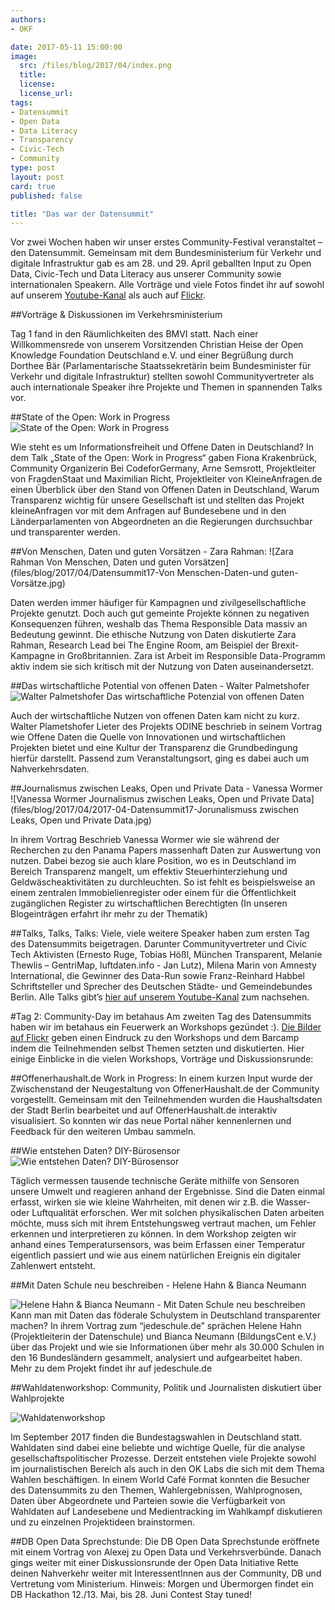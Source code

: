 ```yaml
---
authors:
- OKF

date: 2017-05-11 15:00:00
image:
  src: /files/blog/2017/04/index.png
  title: 
  license: 
  license_url:
tags:
- Datensummit
- Open Data
- Data Literacy
- Transparency
- Civic-Tech
- Community
type: post
layout: post
card: true
published: false

title: "Das war der Datensummit"
---
```

Vor zwei Wochen haben wir unser erstes Community-Festival veranstaltet – den Datensummit. Gemeinsam mit dem Bundesministerium für Verkehr und digitale Infrastruktur gab es am 28. und 29. April geballten Input zu Open Data, Civic-Tech und Data Literacy aus unserer Community sowie internationalen Speakern. Alle Vorträge und viele Fotos findet ihr auf sowohl auf unserem [Youtube-Kanal](https://www.youtube.com/channel/UCUD8EFjXzRN-wFUbVTYlDAw) als auch auf [Flickr](https://www.flickr.com/photos/okfde/sets/72157680549129692).

##Vorträge & Diskussionen im Verkehrsministerium

Tag 1 fand in den Räumlichkeiten des BMVI statt. Nach einer Willkommensrede von unserem Vorsitzenden Christian Heise der Open Knowledge Foundation Deutschland e.V. und einer Begrüßung durch Dorthee Bär (Parlamentarische Staatssekretärin beim Bundesminister für Verkehr und digitale Infrastruktur) stellten sowohl Communityvertreter als auch internationale Speaker ihre Projekte und Themen in spannenden Talks vor.

##State of the Open: Work in Progress
![State of the Open: Work in Progress](files/blog/2017/04/2017-04-Datensummit17-State-of-the-open.jpg)

Wie steht es um Informationsfreiheit und Offene Daten in Deutschland? In dem Talk „State of the Open: Work in Progress“ gaben Fiona Krakenbrück, Community Organizerin Bei CodeforGermany, Arne Semsrott, Projektleiter von FragdenStaat und Maximilian Richt, Projektleiter von KleineAnfragen.de einen Überblick über den Stand von Offenen Daten in Deutschland, Warum Transparenz wichtig für unsere Gesellschaft ist und stellten das Projekt kleineAnfragen vor mit dem Anfragen auf Bundesebene und in den Länderparlamenten von Abgeordneten an die Regierungen durchsuchbar und transparenter werden.

##Von Menschen, Daten und guten Vorsätzen - Zara Rahman: 
![Zara Rahman Von Menschen, Daten und guten Vorsätzen](files/blog/2017/04/Datensummit17-Von Menschen-Daten-und guten-Vorsätze.jpg)

Daten werden immer häufiger für Kampagnen und zivilgesellschaftliche Projekte genutzt. Doch auch gut gemeinte Projekte können zu negativen Konsequenzen führen, weshalb das Thema Responsible Data massiv an Bedeutung gewinnt. Die ethische Nutzung von Daten diskutierte  Zara Rahman, Research Lead bei The Engine Room, am Beispiel der Brexit-Kampagne in Großbritannien. Zara ist Arbeit im Responsible Data-Programm aktiv indem sie sich kritisch mit der Nutzung von Daten auseinandersetzt. 

##Das wirtschaftliche Potential von offenen Daten - Walter Palmetshofer
![Walter Palmetshofer Das wirtschaftliche Potenzial von offenen Daten](files/blog/2017/04/2017-04-Datensummit17-Der-Wirtschaftliche-Nutzen-Von-Daten.jpg)

Auch der wirtschaftliche Nutzen von offenen Daten kam nicht zu kurz. Walter Plametshofer Lieter des Projekts ODINE beschrieb in seinem Vortrag wie Offene Daten die Quelle von Innovationen und wirtschaftlichen Projekten bietet und eine Kultur der Transparenz die Grundbedingung hierfür darstellt. Passend zum Veranstaltungsort, ging es dabei auch um Nahverkehrsdaten. 


##Journalismus zwischen Leaks, Open und Private Data - Vanessa Wormer
![Vanessa Wormer Journalismus zwischen Leaks, Open und Private Data](files/blog/2017/04/2017-04-Datensummit17-Jorunalismuss zwischen Leaks, Open und Private Data.jpg)


In ihrem Vortrag Beschrieb Vanessa Wormer wie sie während der Recherchen zu den Panama Papers massenhaft Daten zur Auswertung von nutzen. Dabei bezog sie auch klare Position, wo es in Deutschland im Bereich Transparenz mangelt, um effektiv Steuerhinterziehung und Geldwäscheaktivitäten zu durchleuchten. So ist fehlt es beispielsweise an einem zentralen Immobielienregister oder einem für die Öffentlichkeit zugänglichen Register zu wirtschaftlichen Berechtigten (In unseren Blogeinträgen erfahrt ihr mehr zu der Thematik)


##Talks, Talks, Talks:
Viele, viele weitere Speaker haben zum ersten Tag des Datensummits beigetragen. Darunter Communityvertreter und Civic Tech Aktivisten (Ernesto Ruge, Tobias Hößl, München Transparent, Melanie Thewlis – GentriMap, luftdaten.info - Jan Lutz), Milena Marin von Amnesty International, die Gewinner des Data-Run sowie Franz-Reinhard Habbel Schriftsteller und Sprecher des Deutschen Städte- und Gemeindebundes Berlin. Alle Talks gibt’s [hier auf unserem Youtube-Kanal](https://www.youtube.com/channel/UCUD8EFjXzRN-wFUbVTYlDAw) zum nachsehen.  

#Tag 2: Community-Day im betahaus
Am zweiten Tag des Datensummits haben wir im betahaus ein Feuerwerk an Workshops gezündet :). [Die Bilder auf Flickr](https://www.flickr.com/search/?text=Datensummit) geben einen Eindruck zu den Workshops und dem Barcamp indem die Teilnehmenden selbst Themen setzten und diskutierten. Hier einige Einblicke in die vielen Workshops, Vorträge und Diskussionsrunde:
 


##Offenerhaushalt.de Work in Progress:
In einem kurzen Input wurde der Zwischenstand der Neugestaltung von OffenerHaushalt.de der Community vorgestellt. Gemeinsam mit den Teilnehmenden wurden die Haushaltsdaten der Stadt Berlin bearbeitet und auf OffenerHaushalt.de interaktiv visualisiert. So konnten wir das neue Portal näher kennenlernen und Feedback für den weiteren Umbau sammeln. 

##Wie entstehen Daten? DIY-Bürosensor 
![Wie entstehen Daten? DIY-Bürosensor](files/blog/2017/04/2017-04-Datensummit17-DIY-Bürosensor.jpg)

Täglich vermessen tausende technische Geräte mithilfe von Sensoren unsere Umwelt und reagieren anhand der Ergebnisse. Sind die Daten einmal erfasst, wirken sie wie kleine Wahrheiten, mit denen wir z.B. die Wasser- oder Luftqualität erforschen. Wer mit solchen physikalischen Daten arbeiten möchte, muss sich mit ihrem Entstehungsweg vertraut machen, um Fehler erkennen und interpretieren zu können. In dem Workshop zeigten wir anhand  eines Temperatursensors, was beim Erfassen einer Temperatur eigentlich passiert und wie aus einem natürlichen Ereignis ein digitaler Zahlenwert entsteht. 

##Mit Daten Schule neu beschreiben - Helene Hahn & Bianca Neumann

![Helene Hahn & Bianca Neumann - Mit Daten Schule neu beschreiben](files/blog/2017/04/2017-04-Datensummit17-Mit-Daten-Schule-Neu-Beschreiben.jpg)
Kann man mit Daten das föderale Schulystem in Deutschland transparenter machen? In ihrem Vortrag zum “jedeschule.de” sprächen Helene Hahn (Projektleiterin der Datenschule) und Bianca Neumann (BildungsCent e.V.) über das Projekt und wie sie Informationen über mehr als 30.000 Schulen in den 16 Bundesländern gesammelt, analysiert und aufgearbeitet haben. Mehr zu dem Projekt findet ihr auf jedeschule.de


##Wahldatenworkshop: Community, Politik und Journalisten diskutiert über Wahlprojekte

![Wahldatenworkshop](files/blog/2017/04/2017-04-Datensummit17-Wahldatenworkshop.jpg)

Im September 2017 finden die Bundestagswahlen in Deutschland statt. Wahldaten sind dabei eine beliebte und wichtige Quelle, für die analyse gesellschaftspolitischer Prozesse. Derzeit entstehen viele Projekte sowohl im journalistischen Bereich als auch in den OK Labs die sich mit dem Thema Wahlen beschäftigen. In einem World Café Format konnten die Besucher des Datensummits zu den Themen, Wahlergebnissen, Wahlprognosen, Daten über Abgeordnete und Parteien sowie die Verfügbarkeit von Wahldaten auf Landesebene und Medientracking im Wahlkampf diskutieren und zu einzelnen Projektideen brainstormen. 


##DB Open Data Sprechstunde:
Die DB Open Data Sprechstunde eröffnete mit einem Vortrag von Alexej zu Open Data und Verkehrsverbünde. Danach gings weiter mit einer Diskussionsrunde der Open Data Initiative Rette deinen Nahverkehr weiter mit  InteressentInnen aus der Community, DB und Vertretung vom Ministerium. 
Hinweis:  Morgen und Übermorgen findet ein DB Hackathon 12./13. Mai, bis 28. Juni 
Contest Stay tuned!
